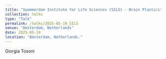 ```yaml
---
title: "Swammerdam Institute for Life Sciences (SILS) - Brain Plasticity group, University of Amsterdam"
collection: talks
type: "Talk"
permalink: /talks/2025-05-19_SILS
venue: "Amsterdam, Netherlands"
date: 2025-05-19
location: "Amsterdam, Netherlands."
---
```

Giorgia Tosoni


